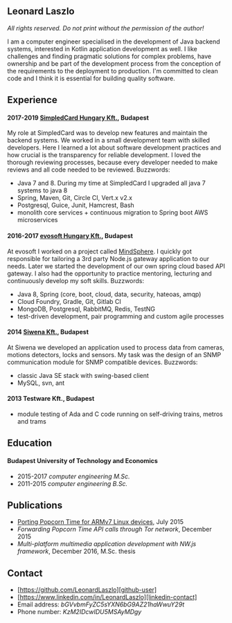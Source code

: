 Leonard Laszlo
----------------

*All rights reserved. Do not print without the permission of the author!*

I am a computer engineer specialised in the development of Java backend systems, interested in Kotlin application development as well.
I like challenges and finding pragmatic solutions for complex problems, have ownership and be part of the development process from the conception of the requirements to the deployment to production.
I'm committed to clean code and I think it is essential for building quality software.


Experience
----------


#### 2017-2019 [SimpledCard Hungary Kft.][simpledcard], Budapest

My role at SimpledCard was to develop new features and maintain the backend systems. We worked in a small development team with skilled developers. Here I learned a lot about software development practices and how crucial is the transparency for reliable development. I loved the thorough reviewing processes, because every developer needed to make reviews and all code needed to be reviewed. Buzzwords:

- Java 7 and 8. During my time at SimpledCard I upgraded all java 7 systems to java 8
- Spring, Maven, Git, Circle CI, Vert.x v2.x
- Postgresql, Guice, Junit, Hamcrest, Bash
- monolith core services + continuous migration to Spring boot AWS microservices

#### 2016-2017 [evosoft Hungary Kft.][evosoft], Budapest

At evosoft I worked on a project called [MindSphere][mindsphere]. I quickly got responsible for tailoring a 3rd party Node.js gateway application to our needs. Later we started the development of our own spring cloud based API gateway. I also had the opportunity to practice mentoring, lecturing and continuously develop my soft skills. Buzzwords:

- Java 8, Spring (core, boot, cloud, data, security, hateoas, amqp)
- Cloud Foundry, Gradle, Git, Gitlab CI
- MongoDB, Postgresql, RabbitMQ, Redis, TestNG
- test-driven development, pair programming and custom agile processes

#### 2014 [Siwena Kft.][siwena], Budapest

At Siwena we developed an application used to process data from cameras, motions detectors, locks and sensors. My task was the design of an SNMP communication module for SNMP compatible devices. Buzzwords:

- classic Java SE stack with swing-based client
- MySQL, svn, ant

#### 2013 Testware Kft., Budapest

- module testing of Ada and C code running on self-driving trains, metros and trams


Education
---------


#### Budapest University of Technology and Economics

- 2015-2017 *computer engineering M.Sc.*
- 2011-2015 *computer engineering B.Sc.*


Publications
------------


- [Porting Popcorn Time for ARMv7 Linux devices][popcorn-time-article], July 2015
- *Forwarding Popcorn Time API calls through Tor network*,
December 2015
- *Multi-platform multimedia application development with NW.js framework*, December 2016, M.Sc. thesis


Contact
-------

- [https://github.com/LeonardLaszlo][github-user]
- [https://www.linkedin.com/in/LeonardLaszlo][linkedin-contact]
- Email address: *bGVvbmFyZC5sYXN6bG9AZ21haWwuY29t*
- Phone number: *KzM2IDcwIDU5MSAyMDgy*

[the-five-dysfunctions-of-a-team]: https://www.amazon.com/Five-Dysfunctions-Team-Leadership-Fable/dp/0787960756
[simpledcard]: https://www.simpledcard.com/en/
[mindsphere]: https://siemens.mindsphere.io/en
[evosoft]: https://www.evosoft.hu/
[siwena]: http://siwena.hu/site/
[popcorn-time-article]: http://bit.ly/29G47yN
[github-user]: https://github.com/LeonardLaszlo
[linkedin-contact]: https://www.linkedin.com/in/LeonardLaszlo

